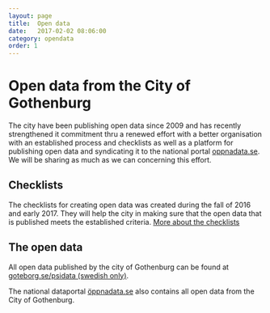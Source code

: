 ```yaml
---
layout: page
title:  Open data
date:   2017-02-02 08:06:00
category: opendata
order: 1
---
```


# Open data from the City of Gothenburg

The city have been publishing open data since 2009 and has recently strengthened it commitment thru a renewed effort 
with a better organisation with an established process and checklists as well as a platform for publishing open data and 
syndicating it to the national portal [oppnadata.se](http://oppnadata.se/). We will be sharing as much as we can 
concerning this effort.

## Checklists

The checklists for creating open data was created during the fall of 2016 and early 2017. They will help the city in making sure that the open data that is published meets the established criteria.
[More about the checklists](checklists.html)

## The open data

All open data published by the city of Gothenburg can be found at [goteborg.se/psidata (swedish only)](http://www25.goteborg.se/psidata).

The national dataportal [öppnadata.se](http://öppnadata.se) also contains all open data from the City of Gothenburg.
